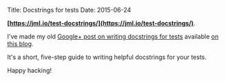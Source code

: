 Title: Docstrings for tests
Date: 2015-06-24

**[https://jml.io/test-docstrings/](https://jml.io/test-docstrings/)**.

I've made my old
[Google+ post on writing docstrings for tests](https://plus.google.com/+JonathanLange/posts/YA3ThKWhSAj)
available [on this blog]({filename}/pages/test-docstrings.md).

It's a short, five-step guide to writing helpful docstrings for your tests.

Happy hacking!
